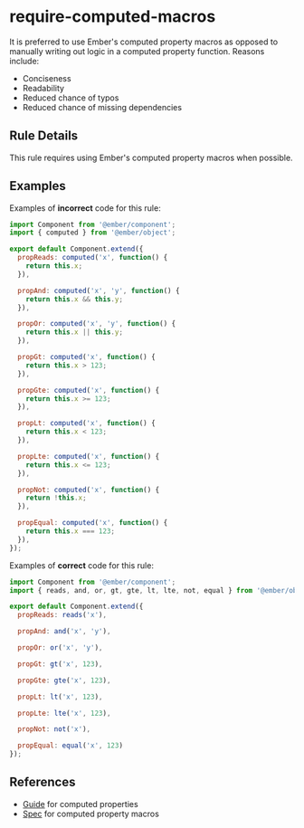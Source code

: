 # require-computed-macros

It is preferred to use Ember's computed property macros as opposed to manually writing out logic in a computed property function. Reasons include:

* Conciseness
* Readability
* Reduced chance of typos
* Reduced chance of missing dependencies

## Rule Details

This rule requires using Ember's computed property macros when possible.

## Examples

Examples of **incorrect** code for this rule:

```js
import Component from '@ember/component';
import { computed } from '@ember/object';

export default Component.extend({
  propReads: computed('x', function() {
    return this.x;
  }),

  propAnd: computed('x', 'y', function() {
    return this.x && this.y;
  }),

  propOr: computed('x', 'y', function() {
    return this.x || this.y;
  }),

  propGt: computed('x', function() {
    return this.x > 123;
  }),

  propGte: computed('x', function() {
    return this.x >= 123;
  }),

  propLt: computed('x', function() {
    return this.x < 123;
  }),

  propLte: computed('x', function() {
    return this.x <= 123;
  }),

  propNot: computed('x', function() {
    return !this.x;
  }),

  propEqual: computed('x', function() {
    return this.x === 123;
  }),
});
```

Examples of **correct** code for this rule:


```js
import Component from '@ember/component';
import { reads, and, or, gt, gte, lt, lte, not, equal } from '@ember/object/computed';

export default Component.extend({
  propReads: reads('x'),

  propAnd: and('x', 'y'),

  propOr: or('x', 'y'),

  propGt: gt('x', 123),

  propGte: gte('x', 123),

  propLt: lt('x', 123),

  propLte: lte('x', 123),

  propNot: not('x'),

  propEqual: equal('x', 123)
});
```

## References

* [Guide](https://guides.emberjs.com/release/object-model/computed-properties/) for computed properties
* [Spec](http://api.emberjs.com/ember/release/modules/@ember%2Fobject#functions-computed) for computed property macros
